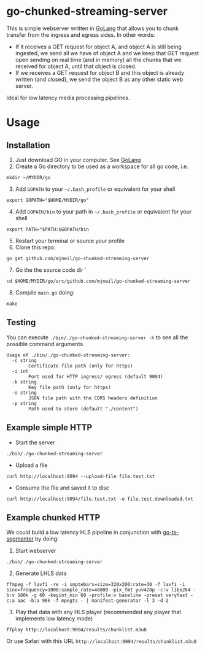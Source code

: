 # go-chunked-streaming-server

This is simple webserver written in [GoLang](https://golang.org/) that allows you to chunk transfer from the ingress and egress sides. In other words:
- If it receives a GET request for object A, and object A is still being ingested, we send all we have of object A and we keep that GET request open sending on real time (and in memory) all the chunks that we received for object A, until that object is closed.
- If we receives a GET request for object B and this object is already written (and closed), we send the object B as any other static web server.

Ideal for low latency media processing pipelines.

# Usage
## Installation
1. Just download GO in your computer. See [GoLang](https://golang.org/)
2. Create a Go directory to be used as a workspace for all go code, i.e.
```
mkdir ~/MYDIR/go
```
3. Add `GOPATH` to your `~/.bash_profile` or equivalent for your shell
```
export GOPATH="$HOME/MYDIR/go"
```
4. Add `GOPATH/bin` to your path in `~/.bash_profile` or equivalent for your shell
```
export PATH="$PATH:$GOPATH/bin
```
5. Restart your terminal or source your profile
6. Clone this repo:
```
go get github.com/mjneil/go-chunked-streaming-server
```
7. Go the the source code dir `
```
cd $HOME/MYDIR/go/src/github.com/mjneil/go-chunked-streaming-server
```
8. Compile `main.go` doing:
```
make
```

## Testing
You can execute `./bin/./go-chunked-streaming-server -h` to see all the possible command arguments.
```
Usage of ./bin/./go-chunked-streaming-server:
  -c string
        Certificate file path (only for https)
  -i int
        Port used for HTTP ingress/ egress (default 9094)
  -k string
        Key file path (only for https)
  -o string
        JSON file path with the CORS headers definition
  -p string
        Path used to store (default "./content")
```

## Example simple HTTP
- Start the server
```
./bin/./go-chunked-streaming-server
```
- Upload a file
```
curl http://localhost:9094 --upload-file file.test.txt
```
- Consume the file and saved it to disc
```
curl http://localhost:9094/file.test.txt -o file.test.downloaded.txt
```

## Example chunked HTTP
We could build a low latency HLS pipeline in conjunction with [go-ts-segmenter](https://github.com/jordicenzano/go-ts-segmenter) by doing:
1. Start webserver
```
./bin/./go-chunked-streaming-server
```
2. Generate LHLS data
```
ffmpeg -f lavfi -re -i smptebars=size=320x200:rate=30 -f lavfi -i sine=frequency=1000:sample_rate=48000 -pix_fmt yuv420p -c:v libx264 -b:v 180k -g 60 -keyint_min 60 -profile:v baseline -preset veryfast -c:a aac -b:a 96k -f mpegts - | manifest-generator -l 3 -d 2
```
3. Play that data with any HLS player (recommended any player that implements low latency mode)
```
ffplay http://localhost:9094/results/chunklist.m3u8
```
Or use Safari with this URL `http://localhost:9094/results/chunklist.m3u8`
